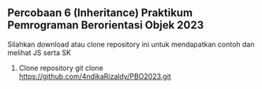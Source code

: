 <h2>Percobaan 6 (Inheritance) Praktikum Pemrograman Berorientasi Objek 2023</h2>
Silahkan download atau clone repository ini untuk mendapatkan contoh dan melihat JS serta SK

1. Clone repository
git clone https://github.com/4ndikaRizaldy/PBO2023.git

